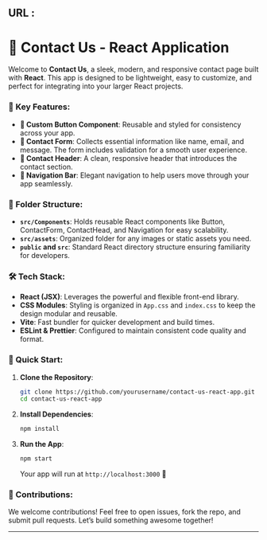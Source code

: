 URL : 
---

# 🚀 Contact Us - React Application

Welcome to **Contact Us**, a sleek, modern, and responsive contact page built with **React**. This app is designed to be lightweight, easy to customize, and perfect for integrating into your larger React projects.

### 🌟 Key Features:
- **🔘 Custom Button Component**: Reusable and styled for consistency across your app.
- **📩 Contact Form**: Collects essential information like name, email, and message. The form includes validation for a smooth user experience.
- **📝 Contact Header**: A clean, responsive header that introduces the contact section.
- **🧭 Navigation Bar**: Elegant navigation to help users move through your app seamlessly.
  
### 📁 Folder Structure:
- **`src/Components`**: Holds reusable React components like Button, ContactForm, ContactHead, and Navigation for easy scalability.
- **`src/assets`**: Organized folder for any images or static assets you need.
- **`public` and `src`**: Standard React directory structure ensuring familiarity for developers.

### 🛠️ Tech Stack:
- **React (JSX)**: Leverages the powerful and flexible front-end library.
- **CSS Modules**: Styling is organized in `App.css` and `index.css` to keep the design modular and reusable.
- **Vite**: Fast bundler for quicker development and build times.
- **ESLint & Prettier**: Configured to maintain consistent code quality and format.

### 🚀 Quick Start:
1. **Clone the Repository**:
   ```bash
   git clone https://github.com/yourusername/contact-us-react-app.git
   cd contact-us-react-app
   ```

2. **Install Dependencies**:
   ```bash
   npm install
   ```

3. **Run the App**:
   ```bash
   npm start
   ```
   Your app will run at `http://localhost:3000` 🎉

### 🤝 Contributions:
We welcome contributions! Feel free to open issues, fork the repo, and submit pull requests. Let’s build something awesome together!

---
